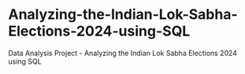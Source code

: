 # Analyzing-the-Indian-Lok-Sabha-Elections-2024-using-SQL
Data Analysis Project - Analyzing the Indian Lok Sabha Elections 2024 using SQL
